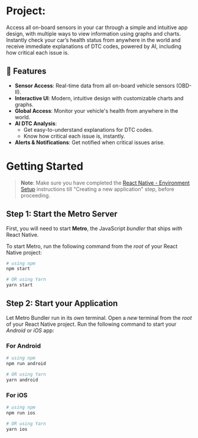 
# Project:
Access all on-board sensors in your car through a simple and intuitive app design, with multiple ways to view information using graphs and charts. Instantly check your car’s health status from anywhere in the world and receive immediate explanations of DTC codes, powered by AI, including how critical each issue is.

## 📱 Features

- **Sensor Access**: Real-time data from all on-board vehicle sensors (OBD-II).
- **Interactive UI**: Modern, intuitive design with customizable charts and graphs.
- **Global Access**: Monitor your vehicle's health from anywhere in the world.
- **AI DTC Analysis**:
  - Get easy-to-understand explanations for DTC codes.
  - Know how critical each issue is, instantly.
- **Alerts & Notifications**: Get notified when critical issues arise.


# Getting Started

>**Note**: Make sure you have completed the [React Native - Environment Setup](https://reactnative.dev/docs/environment-setup) instructions till "Creating a new application" step, before proceeding.

## Step 1: Start the Metro Server

First, you will need to start **Metro**, the JavaScript _bundler_ that ships _with_ React Native.

To start Metro, run the following command from the _root_ of your React Native project:

```bash
# using npm
npm start

# OR using Yarn
yarn start
```

## Step 2: Start your Application

Let Metro Bundler run in its _own_ terminal. Open a _new_ terminal from the _root_ of your React Native project. Run the following command to start your _Android_ or _iOS_ app:

### For Android

```bash
# using npm
npm run android

# OR using Yarn
yarn android
```

### For iOS

```bash
# using npm
npm run ios

# OR using Yarn
yarn ios
```

